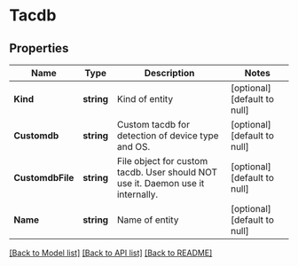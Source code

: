 # Tacdb

## Properties
Name | Type | Description | Notes
------------ | ------------- | ------------- | -------------
**Kind** | **string** | Kind of entity | [optional] [default to null]
**Customdb** | **string** | Custom tacdb for detection of device type and OS. | [optional] [default to null]
**CustomdbFile** | **string** | File object for custom tacdb. User should NOT use it. Daemon use it internally. | [optional] [default to null]
**Name** | **string** | Name of entity | [optional] [default to null]

[[Back to Model list]](../README.md#documentation-for-models) [[Back to API list]](../README.md#documentation-for-api-endpoints) [[Back to README]](../README.md)


